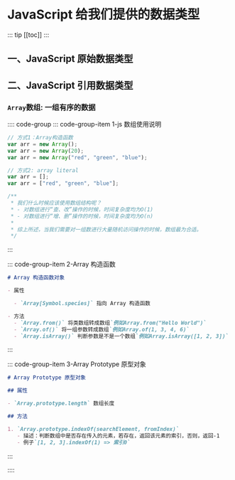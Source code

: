 # JavaScript 给我们提供的数据类型

::: tip
[[toc]]
:::

## 一、JavaScript 原始数据类型

## 二、JavaScript 引用数据类型

### `Array`数组: 一组有序的数据

:::: code-group
::: code-group-item 1-js 数组使用说明

```js
// 方式1：Array构造函数
var arr = new Array();
var arr = new Array(20);
var arr = new Array("red", "green", "blue");

// 方式2: array literal
var arr = [];
var arr = ["red", "green", "blue"];

/**
 * 我们什么时候应该使用数组结构呢？
 * - 对数组进行“查、改”操作的时候，时间复杂度均为O(1)
 * - 对数组进行“增、删”操作的时候，时间复杂度均为O(n)
 *
 * 综上所述，当我们需要对一组数进行大量随机访问操作的时候，数组最为合适。
 */
```

:::

::: code-group-item 2-Array 构造函数

```md
# Array 构造函数对象

- 属性

  - `Array[Symbol.species]` 指向 Array 构造函数

- 方法
  - `Array.from()` 将类数组转成数组`例如Array.from("Hello World")`
  - `Array.of()` 将一组参数转成数组`例如Array.of(1, 3, 4, 6)`
  - `Array.isArray()` 判断参数是不是一个数组`例如Array.isArray([1, 2, 3])`
```

:::

::: code-group-item 3-Array Prototype 原型对象

```md
# Array Prototype 原型对象

## 属性

- `Array.prototype.length` 数组长度

## 方法

1. `Array.prototype.indexOf(searchElement, fromIndex)`
   - 描述：判断数组中是否存在传入的元素，若存在，返回该元素的索引，否则，返回-1
   - 例子`[1, 2, 3].indexOf(1) => 索引0`
```

:::

::::

